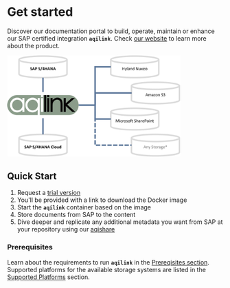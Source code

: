 # Get started

Discover our documentation portal to build, operate, maintain or enhance our SAP certified integration **`aqilink`**. Check [our website](https://aqipro.com) to learn more about the product.


   <img src="_media/architecture_1.png" width="80%" border="0" alt="aqipro - High Level Architecture"/>


## Quick Start
1) Request a [trial version](https://try.aqipro.com)
2) You'll be provided with a link to download the Docker image
3) Start the **`aqilink`** container based on the image
4) Store documents from SAP to the content
5) Dive deeper and replicate any additional metadata you want from SAP at your repository using our [aqishare](/docs/aqishare/) 


### Prerequisites 
Learn about the requirements to run **`aqilink`** in the [Prereqisites section](/aqilink/readme.md#prerequisites). Supported platforms for the available storage systems are listed in the [Supported Platforms](/aqilink/readme.md#supported-platforms) section.
